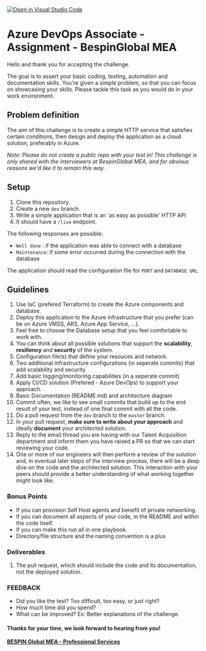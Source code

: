[![Open in Visual Studio Code](https://classroom.github.com/assets/open-in-vscode-c66648af7eb3fe8bc4f294546bfd86ef473780cde1dea487d3c4ff354943c9ae.svg)](https://classroom.github.com/online_ide?assignment_repo_id=9026612&assignment_repo_type=AssignmentRepo)
# Azure DevOps Associate - Assignment - BespinGlobal MEA

Hello and thank you for accepting the challenge.

The goal is to assert your basic coding, testing, automation and documentation skills. You're given a simple problem, so that you can focus on showcasing your skills. Please tackle this task as you would do in your work environment.

## Problem definition

The aim of this challenge is to create a simple HTTP service that satisfies certain conditions, then design and deploy the application as a cloud solution, preferably in Azure.

_Note: Please do not create a public repo with your test in! This challenge is only shared with the interviewers at BespinGlobal MEA, and for obvious reasons we'd like it to remain this way._

## Setup

1. Clone this repository.
2. Create a new `dev` branch.
3. Write a simple application that is an 'as easy as possible' HTTP API
4. It should have a `/live` endpoint.

The following responses are possible:

- `Well done` : if the application was able to connect with a database
- `Maintenance`: if some error occurred during the connection with the database

The application should read the configuration file for `PORT` and `DATABASE URL`

## Guidelines

1. Use IaC (prefered Terraform) to create the Azure components and database.
2. Deploy this application to the Azure infrastructure that you prefer (can be on Azure VMSS, AKS, Azure App Service, …).
3. Feel free to choose the Database setup that you feel comfortable to work with.
4. You can think about all possible solutions that support the **scalability**, **resiliency** and **security** of the system.
5. Configuration file(s) that define your resouces and network.
6. Two additional infrastructure configurations (in seperate commits) that add scalability and security
7. Add basic logging/monitoring capabilities (in a seperate commit)
8. Apply CI/CD solution (Prefered - Azure DevOps) to support your approach.
9. Basic Documentation (README.md) and architecture diagram
10. Commit often, we like to see small commits that build up to the end result of your test, instead of one final commit with all the code.
11. Do a pull request from the `dev` branch to the `master` branch.
12. In your pull request, **make sure to write about your approach** and ideally **document** your architected solution.
13. Reply to the email thread you are having with our Talent Acquisition department and inform them you have raised a PR so that we can start reviewing your code.
14. One or more of our engineers will then perform a review of the solution and, in eventual later steps of the interview process, there will be a deep dive on the code and the architected solution. This interaction with your peers should provide a better understanding of what working together might look like.

### Bonus Points

* If you can provision Self Host agents and benefit of private networking.
* If you can document all aspects of your code, in the README and within the code itself.
* If you can make this run all in one playbook.
* Directory/file structure and the naming convention is a plus

### Deliverables

1. The pull request, which should include the code and its documentation, not the deployed solution.

### FEEDBACK

- Did you like the test? Too difficult, too easy, or just right?
- How much time did you spend?
- What can be improved? Ex: Better explanations of the challenge.

#### Thanks for your time, we look forward to hearing from you!

**[BESPIN Global MEA - Professional Services](https://www.bespinglobal.ae/careers)**
